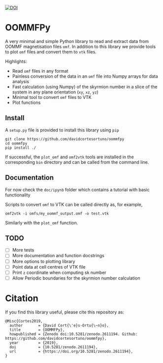 [![DOI](https://zenodo.org/badge/DOI/10.5281/zenodo.2611194.svg)](https://doi.org/10.5281/zenodo.2611194)

# OOMMFPy

A very minimal and simple Python library to read and extract data from OOMMF
magnetisation files `omf`. In addition to this library we provide tools to plot
`omf` files and convert them to `vtk` files.

Highlights:

- Read `omf` files in any format
- Painless conversion of the data in an `omf` file into Numpy arrays for data
  analysis
- Fast calculation (using Numpy) of the skyrmion number in a slice of the
  system in any plane orientation (`xy`, `xz`, `yz`)
- Minimal tool to convert `omf` files to VTK
- Plot functions

## Install

A `setup.py` file is provided to install this library using `pip`

    git clone https://github.com/davidcortesortuno/oommfpy
    cd oommfpy
    pip install ./

If successful, the `plot_omf` and `omf2vtk` tools are installed in the
corresponding `bin` directory and can be called from the command line.

## Documentation

For now check the `doc/ipynb` folder which contains a tutorial with basic
functionality

Scripts to convert `omf` to VTK can be called directly as, for example,

```
omf2vtk -i omfs/my_oommf_output.omf -o test.vtk
```

Similarly with the `plot_omf` function.

## TODO

- [ ] More tests
- [ ] More documentation and function docstrings
- [ ] More options to plotting library
- [ ] Point data at cell centres of VTK file
- [ ] Print `z` coordinate when computing sk number
- [ ] Allow Periodic boundaries for the skyrmion number calculation

# Citation

If you find this library useful, please cite this repository as:

```
@Misc{Cortes2019,
  author       = {David Cort{\'e}s-Ortu{\~n}o},
  title        = {OOMMFPy},
  howpublished = {Zenodo doi:10.5281/zenodo.2611194. Github: https://github.com/davidcortesortuno/oommfpy},
  year         = {2019},
  doi          = {10.5281/zenodo.2611194},
  url          = {https://doi.org/10.5281/zenodo.2611194},
}
```
